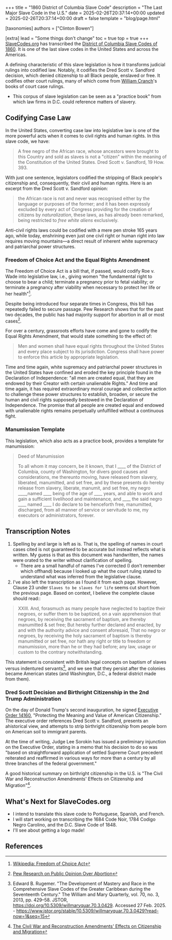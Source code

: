 +++
title = "1860 District of Columbia Slave Code"
description = "The Last Major Slave Code in the U.S."
date = 2025-02-26T20:37:14+00:00
updated = 2025-02-26T20:37:14+00:00
draft = false
template = "blog/page.html"

[taxonomies]
authors = ["Clinton Bowen"]

[extra]
lead = "Some things don't change"
toc = true
top = true
+++
[SlaveCodes.org](http://SlaveCodes.org) has transcribed the [District of Columbia Slave Codes of 1860](/codes/1860-district-columbia-slave-codes/slave-code/). It is one of the last slave codes in the United States and across the Americas.

A defining characteristic of this slave legislation is how it transforms judicial rulings into codified law. Notably, it codifies the Dred Scott v. Sandford decision, which denied citizenship to all Black people, enslaved or free. It codifies other court rulings, many of which come from [William Cranch](https://en.wikipedia.org/wiki/William_Cranch)'s books of court case rulings.

- This corpus of slave legislation can be seen as a "practice book" from which law firms in D.C. could reference matters of slavery.

## Codifying Case Law

In the United States, converting case law into legislative law is one of the more powerful acts when it comes to civil rights and human rights. In this slave code, we have:

>A free negro of the African race, whose ancestors were brought to this Country and sold as slaves is not a "citizen" within the meaning of the Constitution of the United States. Dred Scott v. Sandford, 19 How. 393.

With just one sentence, legislators codified the stripping of Black people's citizenship and, consequently, their civil and human rights. Here is an excerpt from the Dred Scott v. Sandford opinion:

> the African race is not and never was recognised either by the language or purposes of the former; and it has been expressly excluded by every act of Congress providing for the creation of citizens by *naturalization*, these laws, as has already been remarked, being restricted to *free white aliens* exclusively.

Anti-civil rights laws could be codified with a mere pen stroke 165 years ago, while today, enshrining even just one civil right or human right into law requires moving mountains—a direct result of inherent white supremacy and patriarchal power structures.

### Freedom of Choice Act and the Equal Rights Amendment

The Freedom of Choice Act is a bill that, if passed, would codify Roe v. Wade into legislative law, i.e., giving women "the fundamental right to choose to bear a child; terminate a pregnancy prior to fetal viability; or terminate a pregnancy after viability when necessary to protect her life or her health"[^foca].

Despite being introduced four separate times in Congress, this bill has repeatedly failed to secure passage. Pew Research shows that for the past two decades, the public has had majority support for abortion in all or most cases[^pew-abortion].

For over a century, grassroots efforts have come and gone to codify the Equal Rights Amendment, that would state something to the effect of:

> Men and women shall have equal rights throughout the United States and every place subject to its jurisdiction. Congress shall have power to enforce this article by appropriate legislation.

Time and time again, white supremacy and patriarchal power structures in the United States have confined and eroded the key principle found in the Declaration of Independence: "all men are created equal, that they are endowed by their Creator with certain unalienable Rights." And time and time again, it has required extraordinary moral courage and collective action to challenge these power structures to establish, broaden, or secure the human and civil rights supposedly bestowed in the Declaration of Independence. The promise that all people are created equal and endowed with unalienable rights remains perpetually unfulfilled without a continuous fight.

### Manumission Template

This legislation, which also acts as a practice book, provides a template for manumission:

> Deed of Manumission
>
> To all whom it may concern, be it known, that I ____ of the District of Columbia, county of Washington, for divers good causes and considerations, me thereunto moving, have released from slavery, liberated, manumitted, and set free, and by these presents do hereby release from slavery, liberate, manumit, and set free, my negro ____,named ____ being of the age of ____ years, and able to work and gain a sufficient livelihood and maintenance, and ____ the said negro ____ named ____ I do declare to be henceforth free, manumitted, discharged, from all manner of service or servitude to me, my executors or administrators, forever.

## Transcription Notes

1. Spelling by and large is left as is. That is, the spelling of names in court cases cited is not guaranteed to be accurate but instead reflects what is written. My guess is that as this document was handwritten, the names were orated to the writer without clarification of spelling.
    - There are a small handful of names I've corrected (I don't remember which offhand) because I looked up what the court ruling stated to understand what was inferred from the legislative clause.
2. I've also left the transcription as I found it from each page. However, Clause 23 under `Slaves to be slaves for life` seems cut short from the previous page. Based on context, I believe the complete clause should read::

> XXIII. And, forasmuch as many people have neglected to baptize their negroes, or suffer them to be baptized, on a vain apprehension that negroes, by receiving the sacrament of baptism, are thereby manumitted & set free; But hereby further declared and enacted, by and with the authority advice and consent aforesaid, That no negro or negroes, by receiving the holy sacrament of baptism is thereby manumitted or set free, nor hath any right or title to freedom or manumission, more than he or they had before; any law, usage or custom to the contrary notwithstanding.

This statement is consistent with British legal concepts on baptism of slaves versus indentured servants[^rugemer], and we see that they persist after the colonies became American states (and Washington, D.C., a federal district made from them).

### Dred Scott Decision and Birthright Citizenship in the 2nd Trump Administration

On the day of Donald Trump's second inauguration, he signed [Executive Order 14160](https://en.wikipedia.org/wiki/Executive_Order_14160), "Protecting the Meaning and Value of American Citizenship." The executive order references Dred Scott v. Sandford, presents an ahistorical view, and attempts to strip birthright citizenship from people born on American soil to immigrant parents.

At the time of writing, Judge Lee Sorokin has issued a preliminary injunction on the Executive Order, stating in a memo that his decision to do so was "based on straightforward application of settled Supreme Court precedent reiterated and reaffirmed in various ways for more than a century by all three branches of the federal government."

A good historical summary on birthright citizenship in the U.S. is "The Civil War and Reconstruction Amendments' Effects on Citizenship and Migration"[^law].

## What's Next for SlaveCodes.org

- I intend to translate this slave code to Portuguese, Spanish, and French.
- I will start working on transcribing the 1684 Code Noir, 1784 Codigo Negro Carolino, and the D.C. Slave Code of 1848.
- I'll see about getting a logo made!

## References

[^foca]: [Wikipedia: Freedom of Choice Act](https://en.wikipedia.org/wiki/Freedom_of_Choice_Act#cite_ref-1)

[^pew-abortion]: [Pew Research on Public Opinion Over Abortion](https://www.pewresearch.org/religion/fact-sheet/public-opinion-on-abortion/)

[^rugemer]: Edward B. Rugemer. "The Development of Mastery and Race in the Comprehensive Slave Codes of the Greater Caribbean during the Seventeenth Century." The William and Mary Quarterly, vol. 70, no. 3, 2013, pp. 429–58. JSTOR, https://doi.org/10.5309/willmaryquar.70.3.0429. Accessed 27 Feb. 2025. - https://www.jstor.org/stable/10.5309/willmaryquar.70.3.0429?read-now=1&seq=15

[^law]: [The Civil War and Reconstruction Amendments' Effects on Citizenship and Migration](https://repository.law.wisc.edu/s/uwlaw/media/323610)
